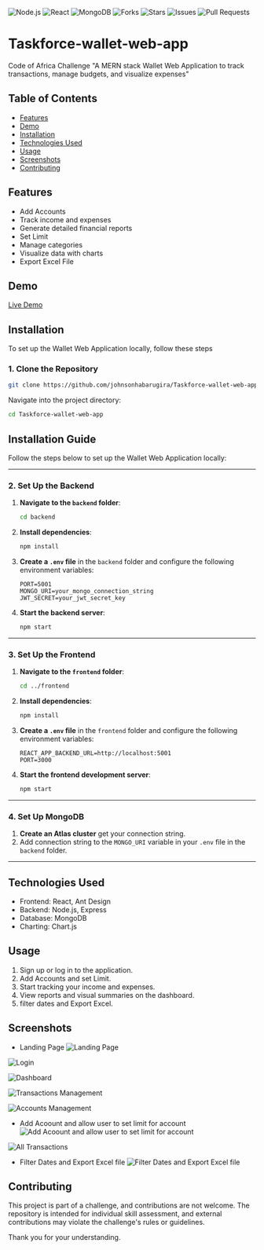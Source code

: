 ![Node.js](https://img.shields.io/badge/Node.js-16.x-green)
![React](https://img.shields.io/badge/React-18.x-blue)
![MongoDB](https://img.shields.io/badge/MongoDB-5.x-brightgreen)
![Forks](https://img.shields.io/github/forks/johnsonhabarugira/Taskforce-wallet-web-app?style=social)
![Stars](https://img.shields.io/github/stars/johnsonhabarugira/Taskforce-wallet-web-app?style=social)
![Issues](https://img.shields.io/github/issues/johnsonhabarugira/Taskforce-wallet-web-app)
![Pull Requests](https://img.shields.io/github/issues-pr/johnsonhabarugira/Taskforce-wallet-web-app)




# Taskforce-wallet-web-app

Code of Africa Challenge "A MERN stack Wallet Web Application to track transactions, manage budgets, and visualize expenses"

## Table of Contents

- [Features](#features)
- [Demo](#demo)
- [Installation](#installation)
- [Technologies Used](#technologies-used)
- [Usage](#usage)
- [Screenshots](#screenshots)
- [Contributing](#contributing)

## Features

- Add Accounts
- Track income and expenses
- Generate detailed financial reports
- Set Limit
- Manage categories
- Visualize data with charts
- Export Excel File

## Demo

[Live Demo](https://taskforce-wallet-web-app-lswk.vercel.app/)

## Installation

To set up the Wallet Web Application locally, follow these steps

### **1. Clone the Repository**

```bash
git clone https://github.com/johnsonhabarugira/Taskforce-wallet-web-app.git
```

Navigate into the project directory:

```bash
cd Taskforce-wallet-web-app
```

## Installation Guide

Follow the steps below to set up the Wallet Web Application locally:

---

### **2. Set Up the Backend**

1. **Navigate to the `backend` folder**:
   ```bash
   cd backend
   ```
2. **Install dependencies**:
   ```bash
   npm install
   ```
3. **Create a `.env` file** in the `backend` folder and configure the following environment variables:
   ```env
   PORT=5001
   MONGO_URI=your_mongo_connection_string
   JWT_SECRET=your_jwt_secret_key
   ```
4. **Start the backend server**:
   ```bash
   npm start
   ```

---

### **3. Set Up the Frontend**

1. **Navigate to the `frontend` folder**:
   ```bash
   cd ../frontend
   ```
2. **Install dependencies**:
   ```bash
   npm install
   ```
3. **Create a `.env` file** in the `frontend` folder and configure the following environment variables:
   ```env
   REACT_APP_BACKEND_URL=http://localhost:5001
   PORT=3000
   ```
4. **Start the frontend development server**:
   ```bash
   npm start
   ```

---

### **4. Set Up MongoDB**

1. **Create an Atlas cluster** get your connection string.
2. Add connection string to the `MONGO_URI` variable in your `.env` file in the `backend` folder.

---

## Technologies Used

- Frontend: React, Ant Design
- Backend: Node.js, Express
- Database: MongoDB
- Charting: Chart.js

## Usage

1. Sign up or log in to the application.
2. Add Accounts and set Limit.
3. Start tracking your income and expenses.
4. View reports and visual summaries on the dashboard.
5. filter dates and Export Excel.

## Screenshots

- Landing Page
  ![Landing Page](Screenshots/1.png)

![Login ](Screenshots/2.png)

![Dashboard](Screenshots/5.png)

![Transactions Management](Screenshots/6.png)

![Accounts Management](Screenshots/8.png)

- Add Acoount and allow user to set limit for account
  ![Add Acoount and allow user to set limit for account ](Screenshots/11.png)

![All Transactions ](Screenshots/9.png)

- Filter Dates and Export Excel file
  ![Filter Dates and Export Excel file](Screenshots/10.png)

## Contributing

This project is part of a challenge, and contributions are not welcome.
The repository is intended for individual skill assessment,
and external contributions may violate the challenge's rules or guidelines.

Thank you for your understanding.
